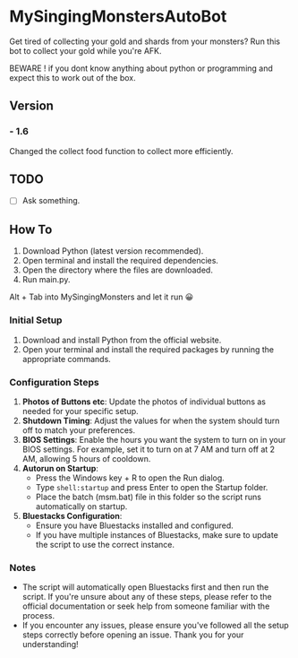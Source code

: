 # MySingingMonstersAutoBot
Get tired of collecting your gold and shards from your monsters? Run this bot to collect your gold while you're AFK.

BEWARE ! if you dont know anything about python or programming and expect this to work out of the box.

## Version
### - 1.6
Changed the collect food function to collect more efficiently.

## TODO
- [ ] Ask something.

## How To
1. Download Python (latest version recommended).
2. Open terminal and install the required dependencies.
3. Open the directory where the files are downloaded.
4. Run main.py.


Alt + Tab into MySingingMonsters and let it run 😀

### Initial Setup
1. Download and install Python from the official website.
2. Open your terminal and install the required packages by running the appropriate commands.

### Configuration Steps
1. **Photos of Buttons etc**: Update the photos of individual buttons as needed for your specific setup.
2. **Shutdown Timing**: Adjust the values for when the system should turn off to match your preferences.
3. **BIOS Settings**: Enable the hours you want the system to turn on in your BIOS settings. For example, set it to turn on at 7 AM and turn off at 2 AM, allowing 5 hours of cooldown.
4. **Autorun on Startup**:
   - Press the Windows key + R to open the Run dialog.
   - Type `shell:startup` and press Enter to open the Startup folder.
   - Place the batch (msm.bat) file in this folder so the script runs automatically on startup.
5. **Bluestacks Configuration**: 
   - Ensure you have Bluestacks installed and configured.
   - If you have multiple instances of Bluestacks, make sure to update the script to use the correct instance.

### Notes
- The script will automatically open Bluestacks first and then run the script. If you're unsure about any of these steps, please refer to the official documentation or seek help from someone familiar with the process.
- If you encounter any issues, please ensure you've followed all the setup steps correctly before opening an issue. Thank you for your understanding!
